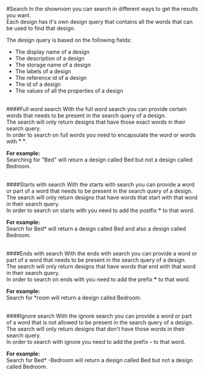 #Search
In the showroom you can search in different ways to get the results you want. <br/>
Each design has it's own design query that contains all the words that can be used to find that design. <br/>

The design query is based on the following fields:

  + The display name of a design
  + The description of a design
  + The storage name of a design
  + The labels of a design
  + The reference id of a design
  + The id of a design
  + The values of all the properties of a design
<br><br>

####Full word search
With the full word search you can provide certain words that needs to be present in the search query of a design.  <br/>
The search will only return designs that have those exact words in their search query. <br/>
In order to search on full words you need to encapsulate the word or words with <b>" "</b>.

<b>For example:</b><br/>
Searching for "Bed" will return a design called Bed but not a design called Bedroom.
<br><br>

####Starts with search
With the starts with search you can provide a word or part of a word that needs to be present in the search query of a design. <br/>
The search will only return designs that have words that start with that word in their search query. <br/>
In order to search on starts with you need to add the postfix <b>*</b> to that word. <br/>

<b>For example:</b><br/>
Search for Bed* will return a design called Bed and also a design called Bedroom.
<br><br>

####Ends with search
With the ends with search you can provide a word or part of a word that needs to be present in the search query of a design. <br/>
The search will only return designs that have words that end with that word in their search query. <br/>
In order to search on ends with you need to add the prefix <b>*</b> to that word. <br/>

<b>For example:</b><br/>
Search for *room will return a design called Bedroom.
<br><br>

####Ignore search
With the ignore search you can provide a word or part of a word that is not allowed to be present in the search query of a design. <br/>
The search will only return designs that don't have those words in their search query. <br/>
In order to search with ignore you need to add the prefix <b>-</b> to that word. <br/>

<b>For example:</b><br/>
Search for Bed* -Bedroom will return a design called Bed but not a design called Bedroom.
<br><br>